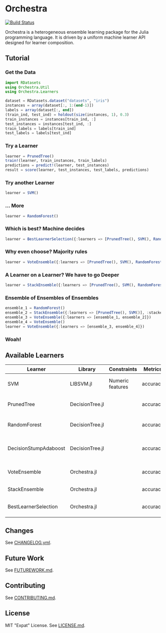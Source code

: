 # Orchestra

[![Build Status](https://travis-ci.org/svs14/Orchestra.jl.png)](https://travis-ci.org/svs14/Orchestra.jl)

Orchestra is a heterogeneous ensemble learning package for the Julia programming
language. It is driven by a uniform machine learner API designed for learner
composition.

## Tutorial

### Get the Data

```julia
import RDatasets
using Orchestra.Util
using Orchestra.Learners

dataset = RDatasets.dataset("datasets", "iris")
instances = array(dataset[:, 1:(end-1)])
labels = array(dataset[:, end])
(train_ind, test_ind) = holdout(size(instances, 1), 0.3)
train_instances = instances[train_ind, :]
test_instances = instances[test_ind, :]
train_labels = labels[train_ind]
test_labels = labels[test_ind]
```

### Try a Learner
```julia
learner = PrunedTree()
train!(learner, train_instances, train_labels)
predictions = predict!(learner, test_instances)
result = score(learner, test_instances, test_labels, predictions)
```

### Try another Learner
```julia
learner = SVM()
```

### ... More
```julia
learner = RandomForest()
```

### Which is best? Machine decides
```julia
learner = BestLearnerSelection({:learners => [PrunedTree(), SVM(), RandomForest()]})
```

### Why even choose? Majority rules
```julia
learner = VoteEnsemble({:learners => [PrunedTree(), SVM(), RandomForest()]})
```

### A Learner on a Learner? We have to go Deeper
```julia
learner = StackEnsemble({:learners => [PrunedTree(), SVM(), RandomForest()], :stacker => SVM()})
```
### Ensemble of Ensembles of Ensembles
```julia
ensemble_1 = RandomForest()
ensemble_2 = StackEnsemble({:learners => [PrunedTree(), SVM()], :stacker => SVM()})
ensemble_3 = VoteEnsemble({:learners => [ensemble_1, ensemble_2]})
ensemble_4 = VoteEnsemble()
learner = VoteEnsemble({:learners => [ensemble_3, ensemble_4]})
```

### Woah!

## Available Learners

| Learner               | Library         | Constraints      | Metrics  | Description                       |
|-----------------------|-----------------|------------------|----------|-----------------------------------|
| SVM                   | LIBSVM.jl       | Numeric features | accuracy | Support Vector Machines.          |
| PrunedTree            | DecisionTree.jl |                  | accuracy | C4.5 Decision Tree.               |
| RandomForest          | DecisionTree.jl |                  | accuracy | C4.5 Random Forest.               |
| DecisionStumpAdaboost | DecisionTree.jl |                  | accuracy | C4.5 Adaboosted Decision Stumps.  |
| VoteEnsemble          | Orchestra.jl    |                  | accuracy | Majority Vote Ensemble.           |
| StackEnsemble         | Orchestra.jl    |                  | accuracy | Stack Ensemble.                   |
| BestLearnerSelection  | Orchestra.jl    |                  | accuracy | Selects best learner out of pool. |

## Changes

See [CHANGELOG.yml](CHANGELOG.yml).

## Future Work

See [FUTUREWORK.md](FUTUREWORK.md).

## Contributing 

See [CONTRIBUTING.md](CONTRIBUTING.md).

## License

MIT "Expat" License. See [LICENSE.md](LICENSE.md).
